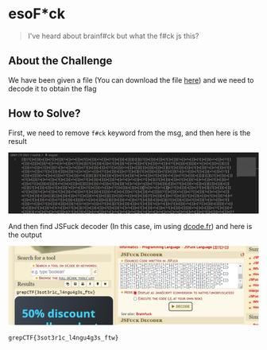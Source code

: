 # esoF*ck
> I've heard about brainf#ck but what the f#ck js this?

## About the Challenge
We have been given a file (You can download the file [here](msg.txt)) and we need to decode it to obtain the flag

## How to Solve?
First, we need to remove `f#ck` keyword from the msg, and then here is the result

![remove](images/remove.png)

And then find JSFuck decoder (In this case, im using [dcode.fr](https://www.dcode.fr/jsfuck-language)) and here is the output

![flag](images/flag.png)

```
grepCTF{3sot3r1c_l4ngu4g3s_ftw}
```